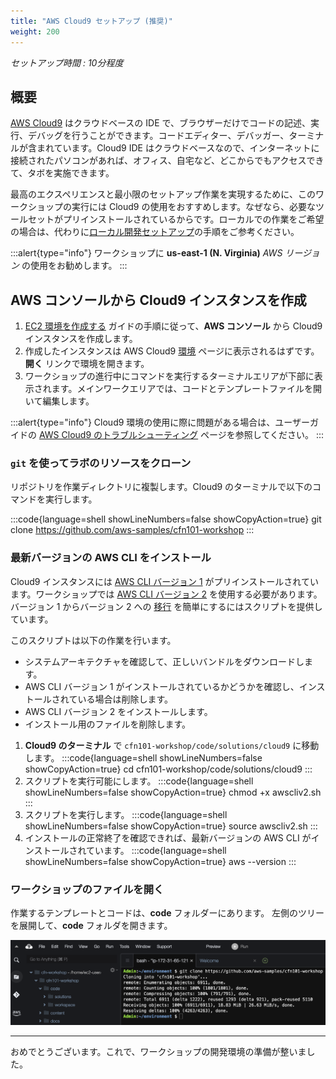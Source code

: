 ```yaml
---
title: "AWS Cloud9 セットアップ (推奨)"
weight: 200
---
```


_セットアップ時間 : 10分程度_

## 概要

[AWS Cloud9](https://aws.amazon.com/jp/cloud9/) はクラウドベースの IDE で、ブラウザーだけでコードの記述、実行、デバッグを行うことができます。コードエディター、デバッガー、ターミナルが含まれています。Cloud9 IDE はクラウドベースなので、インターネットに接続されたパソコンがあれば、オフィス、自宅など、どこからでもアクセスできて、タボを実施できます。

最高のエクスペリエンスと最小限のセットアップ作業を実現するために、このワークショップの実行には Cloud9 の使用をおすすめします。なぜなら、必要なツールセットがプリインストールされているからです。ローカルでの作業をご希望の場合は、代わりに[ローカル開発セットアップ](/prerequisites/local-development)の手順をご参考ください。

:::alert{type="info"}
ワークショップに **us-east-1 (N. Virginia)** _AWS リージョン_ の使用をお勧めします。
:::

## AWS コンソールから Cloud9 インスタンスを作成

1. [EC2 環境を作成する](https://docs.aws.amazon.com/ja_jp/cloud9/latest/user-guide/create-environment-main.html) ガイドの手順に従って、**AWS コンソール** から Cloud9 インスタンスを作成します。
1. 作成したインスタンスは AWS Cloud9 [環境](https://console.aws.amazon.com/cloud9/home) ページに表示されるはずです。**開く** リンクで環境を開きます。
1. ワークショップの進行中にコマンドを実行するターミナルエリアが下部に表示されます。メインワークエリアでは、コードとテンプレートファイルを開いて編集します。

:::alert{type="info"}
Cloud9 環境の使用に際に問題がある場合は、ユーザーガイドの [AWS Cloud9 のトラブルシューティング](https://docs.aws.amazon.com/ja_jp/cloud9/latest/user-guide/troubleshooting.html) ページを参照してください。
:::

### `git` を使ってラボのリソースをクローン
リポジトリを作業ディレクトリに複製します。Cloud9 のターミナルで以下のコマンドを実行します。

:::code{language=shell showLineNumbers=false showCopyAction=true}
git clone https://github.com/aws-samples/cfn101-workshop
:::

### 最新バージョンの AWS CLI をインストール

Cloud9 インスタンスには [AWS CLI バージョン 1](https://docs.aws.amazon.com/ja_jp/cli/v1/userguide/install-linux-al2017.html) がプリインストールされています。ワークショップでは [AWS CLI バージョン 2](https://docs.aws.amazon.com/ja_jp/cli/latest/userguide/getting-started-install.html) を使用する必要があります。
バージョン 1 からバージョン 2 への [移行](https://docs.aws.amazon.com/cli/latest/userguide/cliv2-migration-instructions.html) を簡単にするにはスクリプトを提供しています。

このスクリプトは以下の作業を行います。
* システムアーキテクチャを確認して、正しいバンドルをダウンロードします。
* AWS CLI バージョン 1 がインストールされているかどうかを確認し、インストールされている場合は削除します。
* AWS CLI バージョン 2 をインストールします。
* インストール用のファイルを削除します。

1. **Cloud9 のターミナル** で `cfn101-workshop/code/solutions/cloud9` に移動します。
:::code{language=shell showLineNumbers=false showCopyAction=true}
cd cfn101-workshop/code/solutions/cloud9
:::
1. スクリプトを実行可能にします。
:::code{language=shell showLineNumbers=false showCopyAction=true}
chmod +x awscliv2.sh
:::
1. スクリプトを実行します。
:::code{language=shell showLineNumbers=false showCopyAction=true}
source awscliv2.sh
:::
1. インストールの正常終了を確認できれば、最新バージョンの AWS CLI がインストールされています。
:::code{language=shell showLineNumbers=false showCopyAction=true}
aws --version
:::

### ワークショップのファイルを開く
作業するテンプレートとコードは、**code** フォルダーにあります。
左側のツリーを展開して、**code** フォルダを開きます。

![toggletree-png](/static/prerequisites/cloud9/toggletree.png)

---

おめでとうございます。これで、ワークショップの開発環境の準備が整いました。
